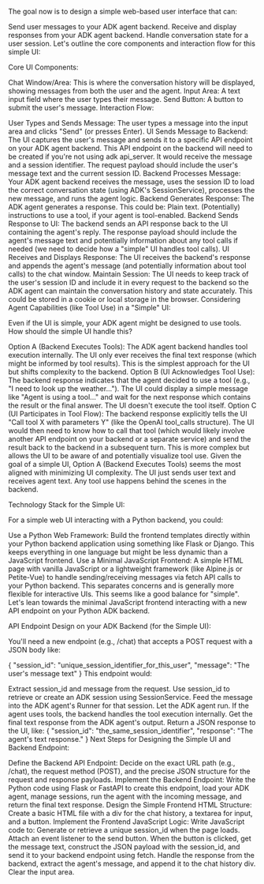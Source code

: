 The goal now is to design a simple web-based user interface that can:

Send user messages to your ADK agent backend.
Receive and display responses from your ADK agent backend.
Handle conversation state for a user session.
Let's outline the core components and interaction flow for this simple UI:

Core UI Components:

Chat Window/Area: This is where the conversation history will be displayed, showing messages from both the user and the agent.
Input Area: A text input field where the user types their message.
Send Button: A button to submit the user's message.
Interaction Flow:

User Types and Sends Message: The user types a message into the input area and clicks "Send" (or presses Enter).
UI Sends Message to Backend: The UI captures the user's message and sends it to a specific API endpoint on your ADK agent backend.
This API endpoint on the backend will need to be created if you're not using adk api_server. It would receive the message and a session identifier.
The request payload should include the user's message text and the current session ID.
Backend Processes Message: Your ADK agent backend receives the message, uses the session ID to load the correct conversation state (using ADK's SessionService), processes the new message, and runs the agent logic.
Backend Generates Response: The ADK agent generates a response. This could be:
Plain text.
(Potentially) instructions to use a tool, if your agent is tool-enabled.
Backend Sends Response to UI: The backend sends an API response back to the UI containing the agent's reply.
The response payload should include the agent's message text and potentially information about any tool calls if needed (we need to decide how a "simple" UI handles tool calls).
UI Receives and Displays Response: The UI receives the backend's response and appends the agent's message (and potentially information about tool calls) to the chat window.
Maintain Session: The UI needs to keep track of the user's session ID and include it in every request to the backend so the ADK agent can maintain the conversation history and state accurately. This could be stored in a cookie or local storage in the browser.
Considering Agent Capabilities (like Tool Use) in a "Simple" UI:

Even if the UI is simple, your ADK agent might be designed to use tools. How should the simple UI handle this?

Option A (Backend Executes Tools): The ADK agent backend handles tool execution internally. The UI only ever receives the final text response (which might be informed by tool results). This is the simplest approach for the UI but shifts complexity to the backend.
Option B (UI Acknowledges Tool Use): The backend response indicates that the agent decided to use a tool (e.g., "I need to look up the weather..."). The UI could display a simple message like "Agent is using a tool..." and wait for the next response which contains the result or the final answer. The UI doesn't execute the tool itself.
Option C (UI Participates in Tool Flow): The backend response explicitly tells the UI "Call tool X with parameters Y" (like the OpenAI tool_calls structure). The UI would then need to know how to call that tool (which would likely involve another API endpoint on your backend or a separate service) and send the result back to the backend in a subsequent turn. This is more complex but allows the UI to be aware of and potentially visualize tool use.
Given the goal of a simple UI, Option A (Backend Executes Tools) seems the most aligned with minimizing UI complexity. The UI just sends user text and receives agent text. Any tool use happens behind the scenes in the backend.

Technology Stack for the Simple UI:

For a simple web UI interacting with a Python backend, you could:

Use a Python Web Framework: Build the frontend templates directly within your Python backend application using something like Flask or Django. This keeps everything in one language but might be less dynamic than a JavaScript frontend.
Use a Minimal JavaScript Frontend: A simple HTML page with vanilla JavaScript or a lightweight framework (like Alpine.js or Petite-Vue) to handle sending/receiving messages via fetch API calls to your Python backend. This separates concerns and is generally more flexible for interactive UIs. This seems like a good balance for "simple".
Let's lean towards the minimal JavaScript frontend interacting with a new API endpoint on your Python ADK backend.

API Endpoint Design on your ADK Backend (for the Simple UI):

You'll need a new endpoint (e.g., /chat) that accepts a POST request with a JSON body like:

{
  "session_id": "unique_session_identifier_for_this_user",
  "message": "The user's message text"
}
This endpoint would:

Extract session_id and message from the request.
Use session_id to retrieve or create an ADK session using SessionService.
Feed the message into the ADK agent's Runner for that session.
Let the ADK agent run. If the agent uses tools, the backend handles the tool execution internally.
Get the final text response from the ADK agent's output.
Return a JSON response to the UI, like:
{
  "session_id": "the_same_session_identifier",
  "response": "The agent's text response."
}
Next Steps for Designing the Simple UI and Backend Endpoint:

Define the Backend API Endpoint: Decide on the exact URL path (e.g., /chat), the request method (POST), and the precise JSON structure for the request and response payloads.
Implement the Backend Endpoint: Write the Python code using Flask or FastAPI to create this endpoint, load your ADK agent, manage sessions, run the agent with the incoming message, and return the final text response.
Design the Simple Frontend HTML Structure: Create a basic HTML file with a div for the chat history, a textarea for input, and a button.
Implement the Frontend JavaScript Logic: Write JavaScript code to:
Generate or retrieve a unique session_id when the page loads.
Attach an event listener to the send button.
When the button is clicked, get the message text, construct the JSON payload with the session_id, and send it to your backend endpoint using fetch.
Handle the response from the backend, extract the agent's message, and append it to the chat history div.
Clear the input area.
